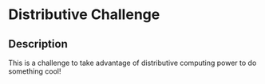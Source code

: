 # Distributive Challenge

## Description

This is a challenge to take advantage of distributive computing power to do something cool! 

